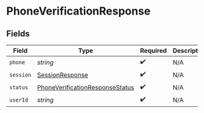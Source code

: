 # PhoneVerificationResponse


## Fields

| Field                                                                                     | Type                                                                                      | Required                                                                                  | Description                                                                               |
| ----------------------------------------------------------------------------------------- | ----------------------------------------------------------------------------------------- | ----------------------------------------------------------------------------------------- | ----------------------------------------------------------------------------------------- |
| `phone`                                                                                   | *string*                                                                                  | :heavy_check_mark:                                                                        | N/A                                                                                       |
| `session`                                                                                 | [SessionResponse](../../models/shared/sessionresponse.md)                                 | :heavy_check_mark:                                                                        | N/A                                                                                       |
| `status`                                                                                  | [PhoneVerificationResponseStatus](../../models/shared/phoneverificationresponsestatus.md) | :heavy_check_mark:                                                                        | N/A                                                                                       |
| `userId`                                                                                  | *string*                                                                                  | :heavy_check_mark:                                                                        | N/A                                                                                       |